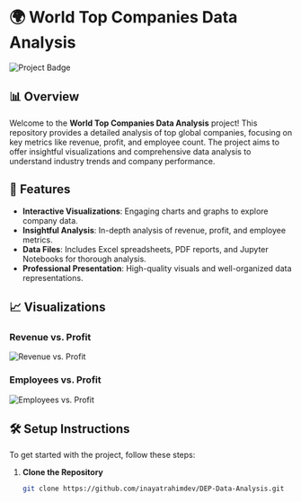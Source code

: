 # 🌍 World Top Companies Data Analysis

![Project Badge](https://img.shields.io/badge/Project-Data%20Analysis-blue?style=flat&logo=github)

## 📊 Overview

Welcome to the **World Top Companies Data Analysis** project! This repository provides a detailed analysis of top global companies, focusing on key metrics like revenue, profit, and employee count. The project aims to offer insightful visualizations and comprehensive data analysis to understand industry trends and company performance.

## 🚀 Features

- **Interactive Visualizations**: Engaging charts and graphs to explore company data.
- **Insightful Analysis**: In-depth analysis of revenue, profit, and employee metrics.
- **Data Files**: Includes Excel spreadsheets, PDF reports, and Jupyter Notebooks for thorough analysis.
- **Professional Presentation**: High-quality visuals and well-organized data representations.

## 📈 Visualizations

### Revenue vs. Profit

![Revenue vs. Profit](https://via.placeholder.com/800x400?text=Revenue+vs+Profit)

### Employees vs. Profit

![Employees vs. Profit](https://via.placeholder.com/800x400?text=Employees+vs+Profit)

## 🛠️ Setup Instructions

To get started with the project, follow these steps:

1. **Clone the Repository**

   ```bash
   git clone https://github.com/inayatrahimdev/DEP-Data-Analysis.git
